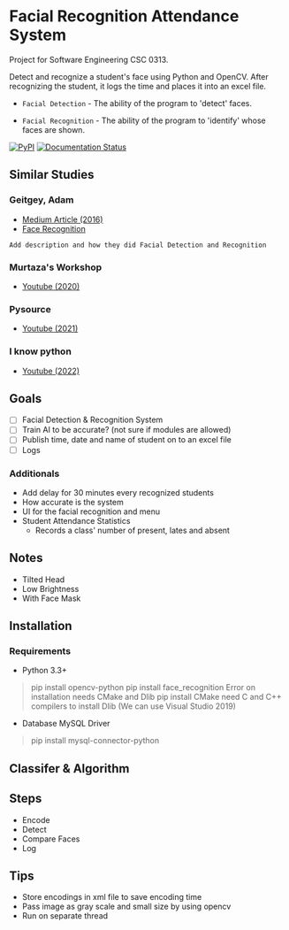 # Facial Recognition Attendance System
Project for Software Engineering CSC 0313.

Detect and recognize a student's face using Python and OpenCV. After recognizing the student, it logs the time and places it into an excel file.

- `Facial Detection` - The ability of the program to 'detect' faces.

- `Facial Recognition` - The ability of the program to 'identify' whose faces are shown.

[![PyPI](https://img.shields.io/pypi/v/face_recognition.svg)](https://pypi.python.org/pypi/face_recognition)
[![Documentation Status](https://readthedocs.org/projects/face-recognition/badge/?version=latest)](http://face-recognition.readthedocs.io/en/latest/?badge=latest)

## Similar Studies
### Geitgey, Adam 
- [Medium Article (2016)](https://medium.com/@ageitgey/machine-learning-is-fun-part-4-modern-face-recognition-with-deep-learning-c3cffc121d78)
- [Face Recognition](https://github.com/ageitgey/face_recognition)

`Add description and how they did Facial Detection and Recognition`

### Murtaza's Workshop
- [Youtube (2020)](https://www.youtube.com/watch?v=sz25xxF_AVE)

### Pysource
- [Youtube (2021)](https://www.youtube.com/watch?v=5yPeKQzCPdI)

### I know python
- [Youtube (2022)](https://www.youtube.com/watch?v=A6464U4bPPQ)


## Goals
- [ ] Facial Detection & Recognition System
- [ ] Train AI to be accurate? (not sure if modules are allowed)
- [ ] Publish time, date and name of student on to an excel file 
- [ ] Logs

### Additionals
- Add delay for 30 minutes every recognized students
- How accurate is the system
-  UI for the facial recognition and menu 
-  Student Attendance Statistics
   - Records a class' number of present, lates and absent

## Notes
- Tilted Head
- Low Brightness
- With Face Mask

## Installation
### Requirements
- Python 3.3+
> pip install opencv-python
> pip install face_recognition
>     Error on installation needs CMake and Dlib
>     pip install CMake
>     need C and C++ compilers to install Dlib (We can use Visual Studio 2019)

- Database MySQL Driver
> pip install mysql-connector-python

## Classifer & Algorithm



## Steps
- Encode
- Detect
- Compare Faces
- Log

## Tips
- Store encodings in xml file to save encoding time
- Pass image as gray scale and small size by using opencv
- Run on separate thread